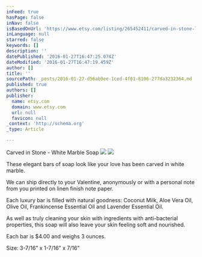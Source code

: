 ```yaml
---
inFeed: true
hasPage: false
inNav: false
isBasedOnUrl: 'https://www.etsy.com/listing/265452411/carved-in-stone-luxury-handmade-soap-for?ref=shop_home_active_1'
inLanguage: null
starred: false
keywords: []
description: ''
datePublished: '2016-01-27T16:47:25.074Z'
dateModified: '2016-01-27T16:47:19.459Z'
author: []
title: ''
sourcePath: _posts/2016-01-27-d56ab9ee-1ced-4f01-8106-277da3232364.md
published: true
authors: []
publisher:
  name: etsy.com
  domain: www.etsy.com
  url: null
  favicon: null
_context: 'http://schema.org'
_type: Article

---
```

Carved in Stone - White Marble Soap
![](https://the-grid-user-content.s3-us-west-2.amazonaws.com/6a1ed24d-d6ae-4865-82f3-b7ed9ae9cbbc.jpg)
![](https://the-grid-user-content.s3-us-west-2.amazonaws.com/4379887c-1a29-4371-8670-2739cebb5634.jpg)

These elegant bars of soap look like your love has been carved in white marble. 

We can ship directly to your Valentine, anonymously or with a personal note from you printed on linen finish note paper.

Each luxury bar is filled with natural goodness: Coconut Milk, Aloe Vera Oil, Olive Oil, Frankincense Essential Oil and Lavender Essential Oil.

As well as truly cleaning your skin with ingredients with anti-bacterial properties, this soap will also leave your skin feeling soft and nourished.

Each bar is $4.00 and weighs 3 ounces.

Size: 3-7/16" x 1-7/16" x 7/16"